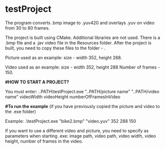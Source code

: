 # testProject
The program converts .bmp image to .yuv420 and overlays .yuv on video from 30 to 80 frames.

The project is built using CMake.
Additional libraries are not used.
There is a .bmp file and a .jav video file in the Resources folder.
After the project is built, you need to copy these files to the folder - .

Picture used as an example:
size - width 352, height 288.

Video used as an example:
size - width 352, height 288
Number of frames - 150.

**#HOW TO START A PROJECT?**

You must enter: ..PATH\testProject.exe "..PATH/picture name" "..PATH/video name" videoWidth videoHeight numberOfFramesInVideo 

**#To run the example** 
(if you have previously copied the picture and video to the .exe folder)

Example: .\testProject.exe "bike2.bmp" "video.yuv" 352 288 150

If you want to use a different video and picture, you need to specify as parameters when starting .exe:
        image path, video path, video width, video height, number of frames in the video.
